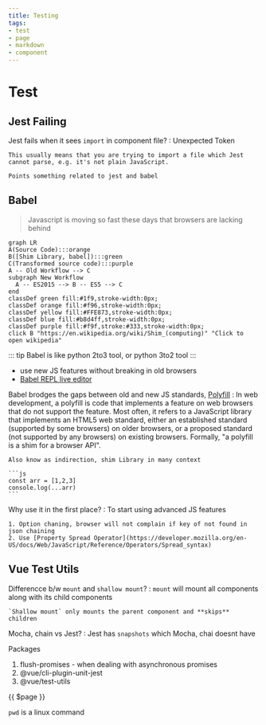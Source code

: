 ```yaml
---
title: Testing
tags:
- test
- page
- markdown
- component
---
```


# Test

<TagLinks />

## Jest Failing

Jest fails when it sees `import` in component file?
:   Unexpected Token

    This usually means that you are trying to import a file which Jest cannot parse, e.g. it's not plain JavaScript.

    Points something related to jest and babel

## Babel

> Javascript is moving so fast these days that browsers are lacking behind

```mermaid
graph LR
A(Source Code):::orange
B([Shim Library, babel]):::green
C(Transformed source code):::purple
A -- Old Workflow --> C
subgraph New Workflow
  A -- ES2015 --> B -- ES5 --> C
end
classDef green fill:#1f9,stroke-width:0px;
classDef orange fill:#f96,stroke-width:0px;
classDef yellow fill:#FFE873,stroke-width:0px;
classDef blue fill:#b8d4ff,stroke-width:0px;
classDef purple fill:#f9f,stroke:#333,stroke-width:0px;
click B "https://en.wikipedia.org/wiki/Shim_(computing)" "Click to open wikipedia"
```

::: tip
Babel is like python 2to3 tool, or python 3to2 tool
:::

* use new JS features without breaking in old browsers
* [Babel REPL live editor](https://babeljs.io/repl)

Babel brodges the gaps between old and new JS standards, [Polyfill](https://en.wikipedia.org/wiki/Polyfill_(programming))
:   In web development, a polyfill is code that implements a feature on web browsers that do not support the feature. Most often, it refers to a JavaScript library that implements an HTML5 web standard, either an established standard (supported by some browsers) on older browsers, or a proposed standard (not supported by any browsers) on existing browsers. Formally, "a polyfill is a shim for a browser API".

    Also know as indirection, shim Library in many context

    ```js
    const arr = [1,2,3]
    console.log(...arr)
    ```

Why use it in the first place?
:   To start using advanced JS features

    1. Option chaning, browser will not complain if key of not found in json chaining
    2. Use [Property Spread Operator](https://developer.mozilla.org/en-US/docs/Web/JavaScript/Reference/Operators/Spread_syntax)


## Vue Test Utils

Differencce b/w `mount` and `shallow mount`?
:   `mount` will mount all components along with its child components

    `Shallow mount` only mounts the parent component and **skips** children

Mocha, chain vs Jest?
:   Jest has `snapshots` which Mocha, chai doesnt have

Packages

1. flush-promises - when dealing with asynchronous promises
2. @vue/cli-plugin-unit-jest
3. @vue/test-utils

{{ $page }}

`pwd` is a linux command

<Test />

<Footer />
